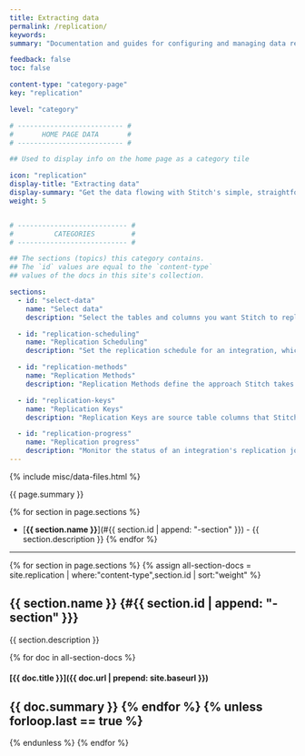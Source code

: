 ```yaml
---
title: Extracting data
permalink: /replication/
keywords: 
summary: "Documentation and guides for configuring and managing data replication for your Stitch integrations."

feedback: false
toc: false

content-type: "category-page"
key: "replication"

level: "category"

# -------------------------- #
#       HOME PAGE DATA       #
# -------------------------- #

## Used to display info on the home page as a category tile

icon: "replication"
display-title: "Extracting data"
display-summary: "Get the data flowing with Stitch's simple, straightforward replication settings."
weight: 5


# --------------------------- #
#          CATEGORIES         #
# --------------------------- #

## The sections (topics) this category contains.
## The `id` values are equal to the `content-type`
## values of the docs in this site's collection.

sections:
  - id: "select-data"
    name: "Select data"
    description: "Select the tables and columns you want Stitch to replicate from your integration."

  - id: "replication-scheduling"
    name: "Replication Scheduling"
    description: "Set the replication schedule for an integration, which defines when and how often Stitch should run replication jobs."

  - id: "replication-methods"
    name: "Replication Methods"
    description: "Replication Methods define the approach Stitch takes when extracting data from a source during a replication job."

  - id: "replication-keys"
    name: "Replication Keys"
    description: "Replication Keys are source table columns that Stitch uses to identify new and updated data when using an incremental Replication Method."

  - id: "replication-progress"
    name: "Replication progress"
    description: "Monitor the status of an integration's replication job, including extraction and loading progress."
---
```

{% include misc/data-files.html %}

{{ page.summary }}

{% for section in page.sections %}
- [**{{ section.name }}**](#{{ section.id | append: "-section" }}) - {{ section.description }}
{% endfor %}

---

{% for section in page.sections %}
{% assign all-section-docs = site.replication | where:"content-type",section.id | sort:"weight" %}

## {{ section.name }} {#{{ section.id | append: "-section" }}}

{{ section.description }}

{% for doc in all-section-docs %}
#### [{{ doc.title }}]({{ doc.url | prepend: site.baseurl }})

{{ doc.summary }}
{% endfor %}
{% unless forloop.last == true %}
---
{% endunless %}
{% endfor %}